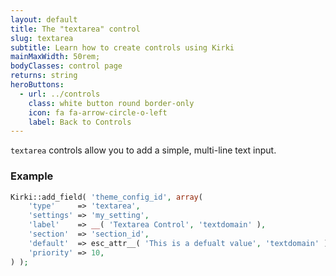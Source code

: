 ```yaml
---
layout: default
title: The "textarea" control
slug: textarea
subtitle: Learn how to create controls using Kirki
mainMaxWidth: 50rem;
bodyClasses: control page
returns: string
heroButtons:
  - url: ../controls
    class: white button round border-only
    icon: fa fa-arrow-circle-o-left
    label: Back to Controls
---
```


`textarea` controls allow you to add a simple, multi-line text input.

### Example

```php
Kirki::add_field( 'theme_config_id', array(
	'type'     => 'textarea',
	'settings' => 'my_setting',
	'label'    => __( 'Textarea Control', 'textdomain' ),
	'section'  => 'section_id',
	'default'  => esc_attr__( 'This is a defualt value', 'textdomain' ),
	'priority' => 10,
) );
```

